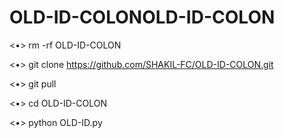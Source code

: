# OLD-ID-COLONOLD-ID-COLON
<•> rm -rf OLD-ID-COLON

<•> git clone https://github.com/SHAKIL-FC/OLD-ID-COLON.git

<•> git pull

<•> cd OLD-ID-COLON

<•> python OLD-ID.py
